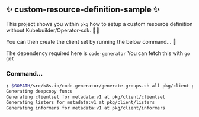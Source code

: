## ✨ custom-resource-definition-sample ✨

This project shows you within `pkg` how to setup a custom resource definition without Kubebuilder/Operator-sdk. 🧙🏼

You can then create the client set by running the below command... 🧨

The dependency required here is `code-generator`
You can fetch this with `go get`

### Command...

```bash
❯ $GOPATH/src/k8s.io/code-generator/generate-groups.sh all pkg/client pkg/apis metadata:v1
Generating deepcopy funcs
Generating clientset for metadata:v1 at pkg/client/clientset
Generating listers for metadata:v1 at pkg/client/listers
Generating informers for metadata:v1 at pkg/client/informers
```